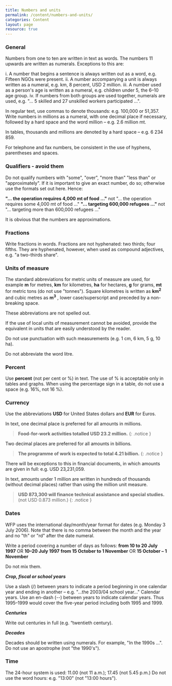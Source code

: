 ```yaml
---
title: Numbers and units
permalink: /content/numbers-and-units/
categories: Content
layout: page
resource: true
---
```


### General

Numbers from one to ten are written in text as words. The numbers 11 upwards are written as numerals. Exceptions to this are:

i.	A number that begins a sentence is always written out as a word, e.g. Fifteen NGOs were present.
ii.	A number accompanying a unit is always written as a numeral, e.g. km, 8 percent, USD 2 million.
iii. A number used as a person's age is written as a numeral, e.g. children under 5, the 6–10 age group.
iv.	If numbers from both groups are used together, numerals are used, e.g. "... 5 skilled and 27 unskilled workers participated ...".

In regular text, use commas to denote thousands: e.g. 100,000 or 51,357. Write numbers in millions as a numeral, with one decimal place if necessary, followed by a hard space and the word million – e.g. 2.6 million mt.

In tables, thousands and millions are denoted by a hard space – e.g. 6 234 859.

For telephone and fax numbers, be consistent in the use of hyphens, parentheses and spaces.

### Qualifiers - avoid them

Do not qualify numbers with "some", "over", "more than" "less than" or "approximately". If it is important to give an exact number, do so; otherwise use the formats set out here. Hence:

**"... the operation requires 4,000 mt of food ..."** not "... the operation requires some 4,000 mt of food ..."
**"... targeting 600,000 refugees ..."** not "... targeting more than 600,000 refugees ..."

It is obvious that the numbers are approximations.

### Fractions

Write fractions in words. Fractions are not hyphenated: two thirds; four fifths. They are hyphenated, however, when used as compound adjectives, e.g. "a two-thirds share".

### Units of measure

The standard abbreviations for metric units of measure are used, for example **m** for metres, **km** for kilometres, **ha** for hectares, **g** for grams, **mt** for metric tons (do not use "tonnes"). Square kilometres is written as **km**<sup>**2**</sup> and cubic metres as **m**<sup>**3**</sup> , lower case/superscript and preceded by a non-breaking space.

These abbreviations are not spelled out.

If the use of local units of measurement cannot be avoided, provide the equivalent in units that are easily understood by the reader.

Do not use punctuation with such measurements (e.g. 1 cm, 6 km, 5 g, 10 ha).

Do not abbreviate the word litre.

### Percent

Use **percent** (not per cent or %) in text. The use of % is acceptable only in tables and graphs. When using the percentage sign in a table, do not use a space (e.g. 16%, not 16 %).

### Currency

Use the abbreviations **USD** for United States dollars and **EUR** for Euros.

In text, one decimal place is preferred for all amounts in millions.

> **Food-for-work activities totalled USD 23.2 million.**
{: .notice }

Two decimal places are preferred for all amounts in billions.

> **The programme of work is expected to total 4.21 billion.**
{: .notice }

There will be exceptions to this in financial documents, in which amounts are given in full: e.g. USD 23,231,059.

In text, amounts under 1 million are written in hundreds of thousands (without decimal places) rather than using the million unit measure.

> **USD 873,300 will finance technical assistance and special studies.** (not USD 0.873 million.)
{: .notice }

### Dates

WFP uses the international day/month/year format for dates (e.g. Monday 3 July 2006). Note that there is no comma between the month and the year and no "th" or "rd" after the date numeral.

Write a period covering a number of days as follows:
**from 10 to 20 July 1997** OR **10–20 July 1997**
**from 15 October to 1 November** OR **15 October – 1 November**

Do not mix them.

**_Crop, fiscal or school years_**

Use a slash (/) between years to indicate a period beginning in one calendar year and ending in another – e.g. "...the 2003/04 school year..." Calendar years. Use an en-dash (--) between years to indicate calendar years. Thus 1995–1999 would cover the five-year period including both 1995 and 1999.

**_Centuries_**

Write out centuries in full (e.g. “twentieth century).

**_Decades_**

Decades should be written using numerals. For example, "In the 1990s ...". Do not use an apostrophe (not "the 1990's").

### Time

The 24-hour system is used: 11.00 (not 11 a.m.); 17.45 (not 5.45 p.m.) Do not use the word hours: e.g. "13:00" (not "13:00 hours").